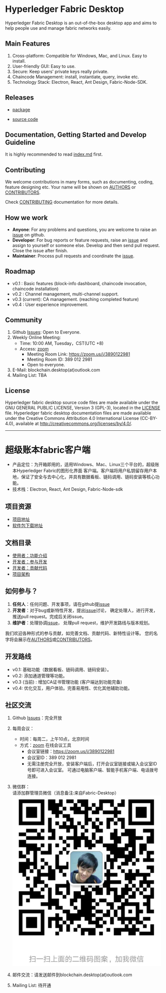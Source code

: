 # Hyperledger Fabric Desktop

Hyperledger Fabric Desktop is an out-of-the-box desktop app 
and aims to help people use and manage fabric networks easily.

## Main Features

1. Cross-platform: Compatible for Windows, Mac, and Linux. Easy to install.
2. User-friendly GUI: Easy to use.
3. Secure: Keep users' private keys really private. 
4. Chaincode Management: install, instantiate, query, invoke etc.
5. Technology Stack: Electron, React, Ant Design, Fabric-Node-SDK.

## Releases

- [package](https://github.com/blockchain-desktop/hyperledger-fabric-desktop/releases)

- [source code](https://github.com/blockchain-desktop/hyperledger-fabric-desktop)

## Documentation, Getting Started and Develop Guideline
It is highly recommended to read [index.md](doc/doc-En/index-En.md) first.

## Contributing

We welcome contributions in many forms, such as documenting, coding, feature designing etc. 
Your name will be shown on [AUTHORS](AUTHORS) or [CONTRIBUTORS](CONTRIBUTOR). 

Check [CONTRIBUTING](doc/doc-En/CONTRIUTING-EN.md) documentation for more details.

## How we work

- **Anyone**: For any problems and questions, you are welcome to raise an [issue](https://github.com/blockchain-desktop/hyperledger-fabric-desktop/issues) on github.
- **Developer**: For bug reports or feature requests, raise an [issue](https://github.com/blockchain-desktop/hyperledger-fabric-desktop/issues)
  and assign to yourself or someone else. Develop and then send pull request. Close the issue after finish.
- **Maintainer**: Process pull requests and coordinate the [issue](https://github.com/blockchain-desktop/hyperledger-fabric-desktop/issues).

## Roadmap
- v0.1 : Basic features (block-info dashboard, chaincode invocation, chaincode installation)
- v0.2 : Channel management, multi-channel support.  
- v0.3 (current): CA management. (reaching completed feature)
- v0.4 : User experience improvement.

## Community
1. Github [Issues](https://github.com/blockchain-desktop/hyperledger-fabric-desktop/issues): Open to Everyone.
1. Weekly Online Meeting:
    * Time: 10:00 AM, Tuesday，CST(UTC +8)
    * Access: [zoom](https://zoom.us/download#client_4meeting)
        * Meeting Room Link: https://zoom.us/j/3890122981
        * Meeting Room ID: 389 012 2981
        * Open to everyone.
1. E-Mail: blockchain.desktop(at)outlook.com
1. Mailing List: TBA

## License

Hyperledger fabric desktop source code files are made available under the GNU GENERAL PUBLIC LICENSE,
Version 3 (GPL-3), located in the [LICENSE](LICENSE) file. Hyperledger fabric desktop documentation 
files are made available under the Creative Commons Attribution 4.0 International License (CC-BY-4.0), 
available at http://creativecommons.org/licenses/by/4.0/.

---

# 超级账本fabric客户端

* 产品定位：为开箱即用的，适用Windows、Mac、Linux三个平台的，超级账本Hyperledger Fabric的图形化界面
客户端。客户端将用户私钥留存用户本地，保证了安全与去中心化，并具有数据看板、链码调用、链码安装等核心功能。
* 技术栈：Electron, React, Ant Design, Fabric-Node-sdk  

## 项目资源
- [项目地址](https://github.com/blockchain-desktop/hyperledger-fabric-desktop)  
- [软件包下载地址](https://github.com/blockchain-desktop/hyperledger-fabric-desktop/releases)  

## 文档目录
* [使用者：功能介绍](doc/doc-Ch/tutorial-Ch.md)  
* [开发者：参与开发](doc/doc-Ch/coding-guidelines-Ch.md) 
* [开发者：贡献代码](doc/doc-Ch/CONTRIBUTING-Ch.md)   
* [项目架构](./doc/architect.md)  

## 如何参与？

1. **任何人**：任何问题、开发事项，请在github提[issue](https://github.com/blockchain-desktop/hyperledger-fabric-desktop/issues)
2. **开发者**：对于bug或新特性开发，提出[issue](https://github.com/blockchain-desktop/hyperledger-fabric-desktop/issues)讨论，
    确定处理人，进行开发，推送pull request。完成后关闭issue。
3. **维护者**：处理协调[issue](https://github.com/blockchain-desktop/hyperledger-fabric-desktop/issues)，
    处理pull request，维护开发路线与版本规划。

我们欢迎各种形式的参与贡献，如完善文档、贡献代码、新特性设计等。
您的名字将会展示在[AUTHORS](AUTHORS)或[CONTRIBUTORS](CONTRIBUTOR)。


## 开发路线
* v0.1: 基础功能（数据看板、链码调用、链码安装）。
* v0.2: 添加通道管理等功能。
* v0.3 (当前) : 增加CA证书管理功能 (客户端达到功能完备)
* v0.4: 优化交互，用户体验。完善易用性、优化其他辅助功能。

## 社区交流

1. Github [Issues](https://github.com/blockchain-desktop/hyperledger-fabric-desktop/issues)：完全开放
    
1. 每周会议：
    * 时间：每周二，上午10点，北京时间
    * 方式：[zoom](https://zoom.us/download#client_4meeting) 在线会议工具
        * 会议室链接：https://zoom.us/j/3890122981   
        * 会议室ID：389 012 2981  
        * 无需注册完全开放，安装客户端后，打开会议室链接或输入会议室ID号即可进入会议室。
        可通过电脑客户端、智能手机客户端、电话拨号连接。

1. 微信群：  
请添加群管理员微信（消息备注:来自Fabric-Desktop）
![wechat](doc/img/img-Ch/wechat-admin.jpeg)

1. 邮件交流：请发送邮件到blockchain.desktop(at)outlook.com

1. Mailing List: 待开通


